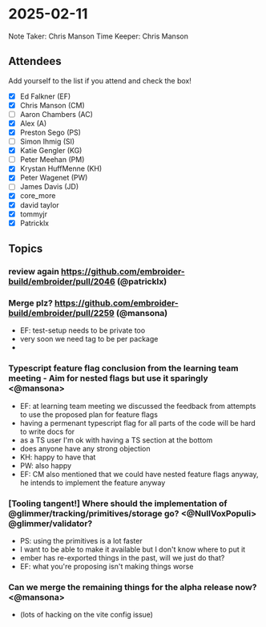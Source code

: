 # 2025-02-11

Note Taker: Chris Manson
Time Keeper: Chris Manson

## Attendees

Add yourself to the list if you attend and check the box!

- [x] Ed Falkner (EF)
- [x] Chris Manson (CM)
- [ ] Aaron Chambers (AC)
- [x] Alex (A)
- [x] Preston Sego (PS)
- [ ] Simon Ihmig (SI)
- [x] Katie Gengler (KG)
- [ ] Peter Meehan (PM)
- [x] Krystan HuffMenne (KH)
- [x] Peter Wagenet (PW)
- [ ] James Davis (JD)
- [x] core_more
- [x] david taylor
- [x] tommyjr
- [x] Patricklx

## Topics

### review again https://github.com/embroider-build/embroider/pull/2046 (@patricklx)


### Merge plz? https://github.com/embroider-build/embroider/pull/2259 (@mansona)

- EF: test-setup needs to be private too
- very soon we need tag to be per package
- 

### Typescript feature flag conclusion from the learning team meeting - Aim for nested flags but use it sparingly <@mansona>

- EF: at learning team meeting we discussed the feedback from attempts to use the proposed plan for feature flags
- having a permenant typescript flag for all parts of the code will be hard to write docs for
- as a TS user I'm ok with having a TS section at the bottom 
- does anyone have any strong objection
- KH: happy to have that
- PW: also happy
- EF: CM also mentioned that we could have nested feature flags anyway, he intends to implement the feature anyway

### [Tooling tangent!] Where should the implementation of @glimmer/tracking/primitives/storage go? <@NullVoxPopuli> @glimmer/validator? 

- PS: using the primitives is a lot faster 
- I want to be able to make it available but I don't know where to put it
- ember has re-exported things in the past, will we just do that?
- EF: what you're proposing isn't making things worse

### Can we merge the remaining things for the alpha release now? <@mansona>

- (lots of hacking on the vite config issue)

